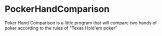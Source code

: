 # PockerHandComparison
  Poker Hand Comparison is a little program that will compare two hands of poker   according to the rules of "Texas Hold'em poker"
